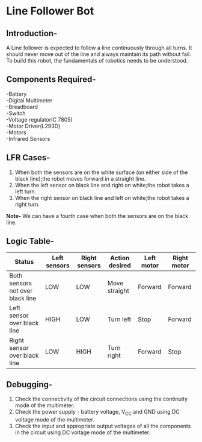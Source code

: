# Line Follower Bot

## Introduction-
A Line follower is expected to follow a line continuously through all turns. It should never move out of the line and always maintain its path without fail. To build this robot, the fundamentals of robotics needs to be understood.

## Components Required-  
-Battery  
-Digital Multimeter  
-Breadboard  
-Switch  
-Voltage regulatorIC 7805)  
-Motor Driver(L293D)  
-Motors  
-Infrared Sensors

## LFR Cases-
1. When both the sensors are on the white surface (on either side of the black line);the robot moves forward in a straight line.
2. When the left sensor on black line and right on white;the robot takes a left turn.
3. When the right sensor on black line and left on white;the robot takes a right turn.

**Note-** We can have a fourth case when both the sensors are on the black line.

## Logic Table-
| **Status** | **Left sensors** | **Right sensors** | **Action desired** | **Left motor** | **Right motor**|
|------------|------------------|-------------------|--------------------|----------------|----------------|
| Both sensors not over black line | LOW | LOW | Move straight | Forward | Forward |
| Left sensor over black line | HIGH | LOW | Turn left | Stop | Forward |
| Right sensor over black line | LOW | HIGH | Turn right | Forward | Stop |

## Debugging-
1. Check the connectivity of the circuit connections using the continuity mode of the multimeter.
2. Check the power supply - battery voltage, V<sub>CC</sub> and GND using DC voltage mode of the multimeter.
3. Check the input and appropriate output voltages of all the components in the circuit using DC voltage mode of the multimeter.

